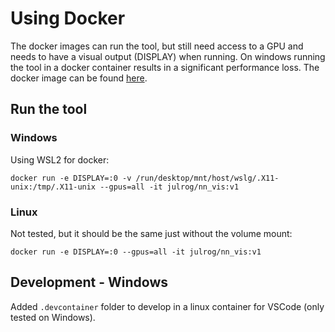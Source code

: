 # Using Docker

The docker images can run the tool, but still need access to a GPU and needs to have a visual output (DISPLAY) when running. On windows running the tool in a docker container results in a significant performance loss. The docker image can be found [here](https://hub.docker.com/repository/docker/julrog/nn_vis).

## Run the tool

### Windows

Using WSL2 for docker:

```Shell
docker run -e DISPLAY=:0 -v /run/desktop/mnt/host/wslg/.X11-unix:/tmp/.X11-unix --gpus=all -it julrog/nn_vis:v1
```

### Linux

Not tested, but it should be the same just without the volume mount:

```Shell
docker run -e DISPLAY=:0 --gpus=all -it julrog/nn_vis:v1
```

## Development - Windows

Added `.devcontainer` folder to develop in a linux container for VSCode (only tested on Windows).
